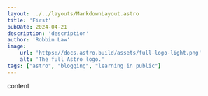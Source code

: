 ```yaml
---
layout: ../../layouts/MarkdownLayout.astro
title: 'First'
pubDate: 2024-04-21
description: 'description'
author: 'Robbin Law'
image:
    url: 'https://docs.astro.build/assets/full-logo-light.png'
    alt: 'The full Astro logo.'
tags: ["astro", "blogging", "learning in public"]
---
```


content